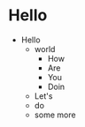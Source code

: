 # Hello

<!--- TABLE_OF_CONTENTS -->

* Hello
  - world
    + How
    + Are
    + You
    + Doin
  - Let's
  - do
  - some more

<!--- /TABLE_OF_CONTENTS -->

<!--- CONTENT -->
<!--- /CONTENT -->

<!--- MA_PROCESSED -->